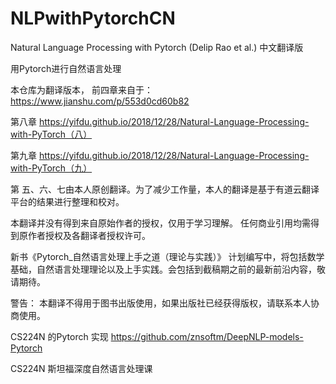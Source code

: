 # NLPwithPytorchCN
Natural Language Processing with Pytorch (Delip Rao et al.) 中文翻译版

用Pytorch进行自然语言处理 

本仓库为翻译版本，
前四章来自于： https://www.jianshu.com/p/553d0cd60b82

第八章 https://yifdu.github.io/2018/12/28/Natural-Language-Processing-with-PyTorch（八）

第九章 https://yifdu.github.io/2018/12/28/Natural-Language-Processing-with-PyTorch（九）

第 五、六、七由本人原创翻译。为了减少工作量，本人的翻译是基于有道云翻译平台的结果进行整理和校对。

本翻译并没有得到来自原始作者的授权，仅用于学习理解。 任何商业引用均需得到原作者授权及各翻译者授权许可。

新书《Pytorch_自然语言处理上手之道（理论与实践）》 计划编写中，将包括数学基础，自然语言处理理论以及上手实践。会包括到截稿期之前的最新前沿内容，敬请期待。


警告： 本翻译不得用于图书出版使用，如果出版社已经获得版权，请联系本人协商使用。

CS224N 的Pytorch 实现 https://github.com/znsoftm/DeepNLP-models-Pytorch 

CS224N 斯坦福深度自然语言处理课 
